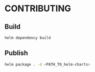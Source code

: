 # CONTRIBUTING

## Build

```bash
helm dependency build
```
## Publish

```bash
helm package . -d <PATH_TO_helm-charts>
```
